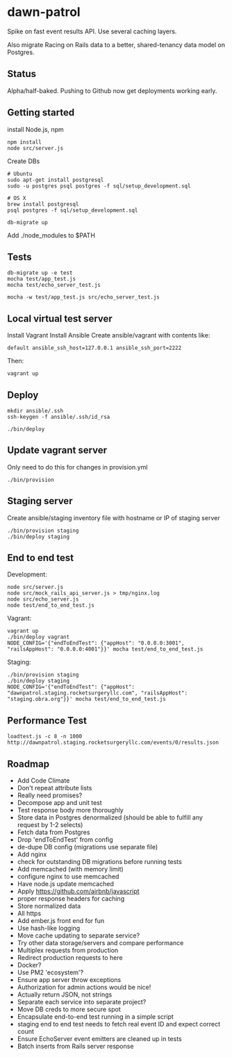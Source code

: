 dawn-patrol
===========
Spike on fast event results API. Use several caching layers.

Also migrate Racing on Rails data to a better, shared-tenancy data model on Postgres.

Status
------
Alpha/half-baked. Pushing to Github now get deployments working early.

Getting started
---------------
install Node.js, npm

    npm install
    node src/server.js

Create DBs

    # Ubuntu
    sudo apt-get install postgresql
    sudo -u postgres psql postgres -f sql/setup_development.sql

    # OS X
    brew install postgresql
    psql postgres -f sql/setup_development.sql

    db-migrate up

Add ./node_modules to $PATH

Tests
-----
    db-migrate up -e test
    mocha test/app_test.js
    mocha test/echo_server_test.js

    mocha -w test/app_test.js src/echo_server_test.js

Local virtual test server
-------------------------
Install Vagrant
Install Ansible
Create ansible/vagrant with contents like:

    default ansible_ssh_host=127.0.0.1 ansible_ssh_port=2222

Then:

    vagrant up

Deploy
------
    mkdir ansible/.ssh
    ssh-keygen -f ansible/.ssh/id_rsa

    ./bin/deploy

Update vagrant server
---------------------
Only need to do this for changes in provision.yml

    ./bin/provision

Staging server
--------------
Create ansible/staging inventory file with hostname or IP of staging server

    ./bin/provision staging
    ./bin/deploy staging


End to end test
---------------
Development:

    node src/server.js
    node src/mock_rails_api_server.js > tmp/nginx.log
    node src/echo_server.js
    node test/end_to_end_test.js

Vagrant:

    vagrant up
    ./bin/deploy vagrant
    NODE_CONFIG='{"endToEndTest": {"appHost": "0.0.0.0:3001", "railsAppHost": "0.0.0.0:4001"}}' mocha test/end_to_end_test.js

Staging:

    ./bin/provision staging
    ./bin/deploy staging
    NODE_CONFIG='{"endToEndTest": {"appHost": "dawnpatrol.staging.rocketsurgeryllc.com", "railsAppHost": "staging.obra.org"}}' mocha test/end_to_end_test.js

Performance Test
----------------

    loadtest.js -c 8 -n 1000 http://dawnpatrol.staging.rocketsurgeryllc.com/events/0/results.json

Roadmap
-------
* Add Code Climate
* Don't repeat attribute lists
* Really need promises?
* Decompose app and unit test
* Test response body more thoroughly
* Store data in Postgres denormalized (should be able to fulfill any request by 1-2 selects)
* Fetch data from Postgres
* Drop 'endToEndTest' from config
* de-dupe DB config (migrations use separate file)
* Add nginx
* check for outstanding DB migrations before running tests
* Add memcached (with memory limit)
* configure nginx to use memcached
* Have node.js update memcached
* Apply https://github.com/airbnb/javascript
* proper response headers for caching
* Store normalized data
* All https
* Add ember.js front end for fun
* Use hash-like logging
* Move cache updating to separate service?
* Try other data storage/servers and compare performance
* Multiplex requests from production
* Redirect production requests to here
* Docker?
* Use PM2 'ecosystem'?
* Ensure app server throw exceptions
* Authorization for admin actions would be nice!
* Actually return JSON, not strings
* Separate each service into separate project?
* Move DB creds to more secure spot
* Encapsulate end-to-end test running in a simple script
* staging end to end test needs to fetch real event ID and expect correct count
* Ensure EchoServer event emitters are cleaned up in tests
* Batch inserts from Rails server response

